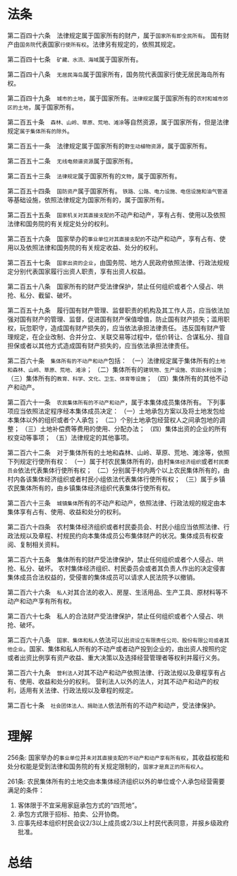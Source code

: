 # 法条
第二百四十六条　法律规定属于国家所有的财产，属于`国家所有即全民所有`。
国有财产由`国务院`代表国家`行使所有权`。法律另有规定的，依照其规定。

第二百四十七条　`矿藏、水流、海域`属于国家所有。

第二百四十八条　`无居民海岛`属于国家所有，国务院代表国家行使无居民海岛所有权。

第二百四十九条　`城市的土地`，属于国家所有。`法律规定`属于国家所有的`农村和城市郊区的土地`，属于国家所有。

第二百五十条　`森林、山岭、草原、荒地、滩涂`等自然资源，属于国家所有，但是法律规定`属于集体所有的除外`。

第二百五十一条　法律规定属于国家所有的`野生动植物资源`，属于国家所有。

第二百五十二条　`无线电频谱资源`属于国家所有。

第二百五十三条　`法律规定`属于国家所有的`文物`，属于国家所有。

第二百五十四条　`国防资产`属于国家所有。
`铁路、公路、电力设施、电信设施和油气管道`等基础设施，依照法律规定为国家所有的，属于国家所有。

第二百五十五条　`国家机关对其直接支配的`不动产和动产，享有占有、使用以及依照法律和国务院的有关规定处分的权利。

第二百五十六条　国家举办的`事业单位对其直接支配的`不动产和动产，享有占有、使用以及依照法律和国务院的有关规定收益、处分的权利。

第二百五十七条　`国家出资的企业`，由国务院、地方人民政府依照法律、行政法规规定分别代表国家履行出资人职责，享有出资人权益。

第二百五十八条　国家所有的财产受法律保护，禁止任何组织或者个人侵占、哄抢、私分、截留、破坏。

第二百五十九条　履行国有财产管理、监督职责的机构及其工作人员，应当依法加强对国有财产的管理、监督，促进国有财产保值增值，防止国有财产损失；滥用职权，玩忽职守，造成国有财产损失的，应当依法承担法律责任。
违反国有财产管理规定，在企业改制、合并分立、关联交易等过程中，低价转让、合谋私分、擅自担保或者以其他方式造成国有财产损失的，应当依法承担法律责任。

第二百六十条　`集体所有的不动产和动产`包括：
（一）法律规定属于集体所有的`土地和森林、山岭、草原、荒地、滩涂`；
（二）集体所有的`建筑物、生产设施、农田水利设施`；
（三）集体所有的`教育、科学、文化、卫生、体育等设施`；
（四）集体所有的其他不动产和动产。

第二百六十一条　`农民集体所有的不动产和动产`，属于本集体成员集体所有。
下列事项应当依照法定程序经本集体成员决定：
（一）土地承包方案以及将土地发包给本集体以外的组织或者个人承包；
（二）个别土地承包经营权人之间承包地的调整；
（三）土地补偿费等费用的使用、分配办法；
（四）集体出资的企业的所有权变动等事项；
（五）法律规定的其他事项。

第二百六十二条　对于集体所有的土地和森林、山岭、草原、荒地、滩涂等，依照下列规定行使所有权：
（一）属于村农民集体所有的，由村`集体经济组织`或者`村民委员会`依法代表集体行使所有权；
（二）分别属于村内两个以上农民集体所有的，由村内各该集体经济组织或者村民小组依法代表集体行使所有权；
（三）属于乡镇农民集体所有的，由乡镇集体经济组织代表集体行使所有权。

第二百六十三条　`城镇集体`所有的不动产和动产，依照法律、行政法规的规定由本集体享有占有、使用、收益和处分的权利。

第二百六十四条　农村集体经济组织或者村民委员会、村民小组应当依照法律、行政法规以及章程、村规民约向本集体成员公布集体财产的状况。集体成员有权查阅、复制相关资料。

第二百六十五条　集体所有的财产受法律保护，禁止任何组织或者个人侵占、哄抢、私分、破坏。
农村集体经济组织、村民委员会或者其负责人作出的决定侵害集体成员合法权益的，受侵害的集体成员可以请求人民法院予以撤销。

第二百六十六条　`私人`对其合法的收入、房屋、生活用品、生产工具、原材料等不动产和动产享有所有权。

第二百六十七条　私人的合法财产受法律保护，禁止任何组织或者个人侵占、哄抢、破坏。

第二百六十八条　`国家、集体和私人`依法可以出`资设立有限责任公司、股份有限公司或者其他企业`。国家、集体和私人所有的不动产或者动产投到企业的，由出资人按照约定或者出资比例享有资产收益、重大决策以及选择经营管理者等权利并履行义务。

第二百六十九条　`营利法人`对其不动产和动产依照法律、行政法规以及章程享有占有、使用、收益和处分的权利。
营利法人以外的法人，对其不动产和动产的权利，适用有关法律、行政法规以及章程的规定。

第二百七十条　`社会团体法人、捐助法人`依法所有的不动产和动产，受法律保护。


# 理解

256条: 国家举办的`事业单位`并`未对其直接支配的不动产和动产享有所有权`，其收益权能和处分权能是受到法律和国务院的有关规定限制的，`国家才是真正的所有权人`。

261条: 农民集体所有的土地交由本集体经济组织以外的单位或个人承包经营需要满足的条件：
1. 客体限于不宜采用家庭承包方式的“四荒地”。
2. 承包方式限于招标、拍卖、公开协商。
3. 应事先经本组织村民会议2/3以上成员或2/3以上村民代表同意，并报乡级政府批准。



# 总结
